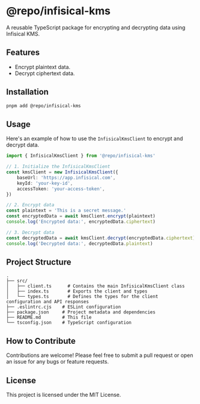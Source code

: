 # @repo/infisical-kms

A reusable TypeScript package for encrypting and decrypting data using Infisical KMS.

## Features

- Encrypt plaintext data.
- Decrypt ciphertext data.

## Installation

```bash
pnpm add @repo/infisical-kms
```

## Usage

Here's an example of how to use the `InfisicalKmsClient` to encrypt and decrypt data.

```typescript
import { InfisicalKmsClient } from '@repo/infisical-kms'

// 1. Initialize the InfisicalKmsClient
const kmsClient = new InfisicalKmsClient({
	baseUrl: 'https://app.infisical.com',
	keyId: 'your-key-id',
	accessToken: 'your-access-token',
})

// 2. Encrypt data
const plaintext = 'This is a secret message.'
const encryptedData = await kmsClient.encrypt(plaintext)
console.log('Encrypted data:', encryptedData.ciphertext)

// 3. Decrypt data
const decryptedData = await kmsClient.decrypt(encryptedData.ciphertext)
console.log('Decrypted data:', decryptedData.plaintext)
```

## Project Structure

```
.
├── src/
│   ├── client.ts      # Contains the main InfisicalKmsClient class
│   ├── index.ts       # Exports the client and types
│   └── types.ts       # Defines the types for the client configuration and API responses
├── .eslintrc.cjs    # ESLint configuration
├── package.json     # Project metadata and dependencies
├── README.md        # This file
└── tsconfig.json    # TypeScript configuration
```

## How to Contribute

Contributions are welcome! Please feel free to submit a pull request or open an issue for any bugs or feature requests.

## License

This project is licensed under the MIT License.
